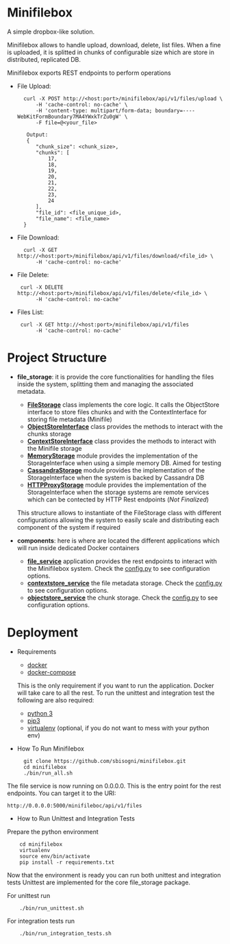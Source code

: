# Minifilebox
A simple dropbox-like solution.

Minifilebox allows to handle upload, download, delete, list files.
When a fine is uploaded, it is splitted in chunks of configurable size which are store in distributed, replicated DB.

Minifilebox exports REST endpoints to perform operations

* File Upload:

        curl -X POST http://<host:port>/minifilebox/api/v1/files/upload \
            -H 'cache-control: no-cache' \
            -H 'content-type: multipart/form-data; boundary=----WebKitFormBoundary7MA4YWxkTrZu0gW' \
            -F file=@<your_file>
         
         Output:
         {
            "chunk_size": <chunk_size>,
            "chunks": [
                17,
                18,
                19,
                20,
                21,
                22,
                23,
                24
            ],
            "file_id": <file_unique_id>,
            "file_name": <file_name>
        }
        
* File Download:

        curl -X GET http://<host:port>/minifilebox/api/v1/files/download/<file_id> \
            -H 'cache-control: no-cache'
            
* File Delete:

       curl -X DELETE http://<host:port>/minifilebox/api/v1/files/delete/<file_id> \
            -H 'cache-control: no-cache'
           
* Files List:

       curl -X GET http://<host:port>/minifilebox/api/v1/files
            -H 'cache-control: no-cache'

# Project Structure

* **file_storage**: it is provide the core functionalities for handling the files inside the system, splitting them and managing the associated metadata.
    
    * **[FileStorage](https://github.com/sbisogni/minifilebox/blob/master/file_storage/file_storage/FileStorage.py)** class implements the core logic. It calls the ObjectStore interface to store files chunks and with the ContextInterface for storing file metadata (Minifile)
    * **[ObjectStoreInterface](https://github.com/sbisogni/minifilebox/blob/master/file_storage/file_storage/StorageInterface.py)** class provides the methods to interact with the chunks storage
    * **[ContextStoreInterface](https://github.com/sbisogni/minifilebox/blob/master/file_storage/file_storage/StorageInterface.py)** class provides the methods to interact with the Minifile storage
    * **[MemoryStorage](https://github.com/sbisogni/minifilebox/blob/master/file_storage/file_storage/MemoryStorage.py)** module provides the implementation of the StorageInterface when using a simple memory DB. Aimed for testing
    * **[CassandraStorage](https://github.com/sbisogni/minifilebox/blob/master/file_storage/file_storage/CassandraStorage.py)** module provides the implementation of the StorageInterface when the system is backed by Cassandra DB
    * **[HTTPProxyStorage](https://github.com/sbisogni/minifilebox/blob/master/file_storage/file_storage/HTTPProxyStorage.py)** module provides the implementation of the StorageInterface when the storage systems are remote services which can be contected by HTTP Rest endpoints (*Not Finalized*)
    
  This structure allows to instantiate of the FileStorage class with different configurations allowing the system to easily scale and distributing each component of the system if required
  
* **components**: here is where are located the different applications which will run inside dedicated Docker containers

    * **[file_service](https://github.com/sbisogni/minifilebox/blob/master/components/file_service)** application provides the rest endpoints to interact with the Minifilebox system. Check the [config.py](https://github.com/sbisogni/minifilebox/blob/master/components/file_service/config.py) to see configuration options. 
    * **[contextstore_service](https://github.com/sbisogni/minifilebox/tree/master/components/contextstore_service)** the file metadata storage. Check the [config.py](https://github.com/sbisogni/minifilebox/blob/master/components/objectstore_service/config.py) to see configuration options.
    * **[objectstore_service](https://github.com/sbisogni/minifilebox/tree/master/components/objectstore_service)** the chunk storage. Check the [config.py](https://github.com/sbisogni/minifilebox/blob/master/components/contextstore_service/config.py) to see configuration options. 
    
# Deployment

* Requirements
  * [docker](https://www.docker.com/)
  * [docker-compose](https://docs.docker.com/compose/)
  
  This is the only requirement if you want to run the application. Docker will take care to all the rest.
  To run the unittest and integration test the following are also required:
  
  * [python 3](https://www.python.org/download/releases/3.0/)
  * [pip3](https://pypi.python.org/pypi/pip)
  * [virtualenv](https://virtualenv.pypa.io/en/stable/) (optional, if you do not want to mess with your python env)
  
* How To Run Minifilebox

        git clone https://github.com/sbisogni/minifilebox.git
        cd minifilebox
        ./bin/run_all.sh

The file service is now running on 0.0.0.0. This is the entry point for the rest endpoints. You can target it to the URI: 

    http://0.0.0.0:5000/minifileboc/api/v1/files


* How to Run Unittest and Integration Tests

Prepare the python environment 

        cd minifilebox
        virtualenv 
        source env/bin/activate
        pip install -r requirements.txt
        
Now that the environment is ready you can run both unittest and integration tests
Unittest are implemented for the core file_storage package.

For unittest run 
   
        ./bin/run_unittest.sh 

For integration tests run

        ./bin/run_integration_tests.sh

